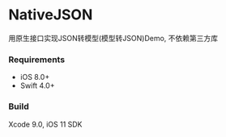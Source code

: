 # NativeJSON

用原生接口实现JSON转模型(模型转JSON)Demo, 不依赖第三方库

### Requirements
-  iOS 8.0+
-  Swift 4.0+

### Build

Xcode 9.0, iOS 11 SDK
